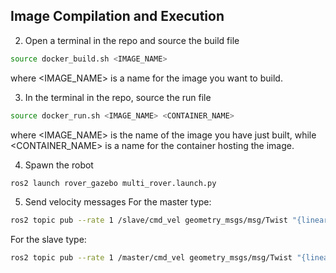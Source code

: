 
## Image Compilation and Execution

2.  Open a terminal in the repo and source the build file
```sh
source docker_build.sh <IMAGE_NAME>
```
where <IMAGE_NAME> is a name for the image you want to build.

3. In the terminal in the repo, source the run file
```sh
source docker_run.sh <IMAGE_NAME> <CONTAINER_NAME>
```
where <IMAGE_NAME> is the name of the image you have just built, while <CONTAINER_NAME> is a name for the container hosting the image.

4. Spawn the robot
```sh
ros2 launch rover_gazebo multi_rover.launch.py
```

5. Send velocity messages
For the master type:
```sh
ros2 topic pub --rate 1 /slave/cmd_vel geometry_msgs/msg/Twist "{linear: {x: -2.0, y: 0.0, z: 0.0}}"
```
For the slave type:
```sh
ros2 topic pub --rate 1 /master/cmd_vel geometry_msgs/msg/Twist "{linear: {x: -2.0, y: 0.0, z: 0.0}}"
```



   
   
   
   
   
   
   
   
   
   
   
   
   
   
   

